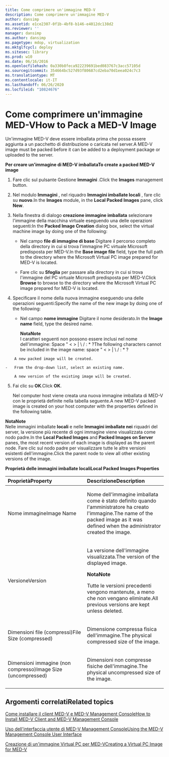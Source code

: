 ```yaml
---
title: Come comprimere un'immagine MED-V
description: Come comprimere un'immagine MED-V
author: dansimp
ms.assetid: e1ce2307-0f1b-4bf8-b146-e4012dc138d2
ms.reviewer: ''
manager: dansimp
ms.author: dansimp
ms.pagetype: mdop, virtualization
ms.mktglfcycl: deploy
ms.sitesec: library
ms.prod: w10
ms.date: 06/16/2016
ms.openlocfilehash: 0a330b8feca922239691bed083767c3acc57105d
ms.sourcegitcommit: 354664bc527d93f80687cd2eba70d1eea024c7c3
ms.translationtype: MT
ms.contentlocale: it-IT
ms.lasthandoff: 06/26/2020
ms.locfileid: "10824676"
---
```

# <span data-ttu-id="fab53-103">Come comprimere un'immagine MED-V</span><span class="sxs-lookup"><span data-stu-id="fab53-103">How to Pack a MED-V Image</span></span>


<span data-ttu-id="fab53-104">Un'immagine MED-V deve essere imballata prima che possa essere aggiunta a un pacchetto di distribuzione o caricata nel server.</span><span class="sxs-lookup"><span data-stu-id="fab53-104">A MED-V image must be packed before it can be added to a deployment package or uploaded to the server.</span></span>

**<span data-ttu-id="fab53-105">Per creare un'immagine di MED-V imballata</span><span class="sxs-lookup"><span data-stu-id="fab53-105">To create a packed MED-V image</span></span>**

1.  <span data-ttu-id="fab53-106">Fare clic sul pulsante Gestione **Immagini** .</span><span class="sxs-lookup"><span data-stu-id="fab53-106">Click the **Images** management button.</span></span>

2.  <span data-ttu-id="fab53-107">Nel modulo **Immagini** , nel riquadro **Immagini imballate locali** , fare clic su **nuovo**.</span><span class="sxs-lookup"><span data-stu-id="fab53-107">In the **Images** module, in the **Local Packed Images** pane, click **New**.</span></span>

3.  <span data-ttu-id="fab53-108">Nella finestra di dialogo **creazione immagine imballata** selezionare l'immagine della macchina virtuale eseguendo una delle operazioni seguenti:</span><span class="sxs-lookup"><span data-stu-id="fab53-108">In the **Packed Image Creation** dialog box, select the virtual machine image by doing one of the following:</span></span>

    -   <span data-ttu-id="fab53-109">Nel campo **file di immagine di base** Digitare il percorso completo della directory in cui si trova l'immagine PC virtuale Microsoft predisposta per MED-V.</span><span class="sxs-lookup"><span data-stu-id="fab53-109">In the **Base image file** field, type the full path to the directory where the Microsoft Virtual PC image prepared for MED-V is located.</span></span>

    -   <span data-ttu-id="fab53-110">Fare clic su **Sfoglia** per passare alla directory in cui si trova l'immagine del PC virtuale Microsoft predisposta per MED-V.</span><span class="sxs-lookup"><span data-stu-id="fab53-110">Click **Browse** to browse to the directory where the Microsoft Virtual PC image prepared for MED-V is located.</span></span>

4.  <span data-ttu-id="fab53-111">Specificare il nome della nuova immagine eseguendo una delle operazioni seguenti:</span><span class="sxs-lookup"><span data-stu-id="fab53-111">Specify the name of the new image by doing one of the following:</span></span>

    -   <span data-ttu-id="fab53-112">Nel campo **nome immagine** Digitare il nome desiderato.</span><span class="sxs-lookup"><span data-stu-id="fab53-112">In the **Image name** field, type the desired name.</span></span>

        **<span data-ttu-id="fab53-113">Nota</span><span class="sxs-lookup"><span data-stu-id="fab53-113">Note</span></span>**  
        <span data-ttu-id="fab53-114">I caratteri seguenti non possono essere inclusi nel nome dell'immagine: Space " &lt; &gt; | \\ / : \* ?</span><span class="sxs-lookup"><span data-stu-id="fab53-114">The following characters cannot be included in the image name: space " &lt; &gt; | \\ / : \* ?</span></span>



~~~
    A new packed image will be created.

-   From the drop-down list, select an existing name.

    A new version of the existing image will be created.
~~~

5. <span data-ttu-id="fab53-115">Fai clic su **OK**.</span><span class="sxs-lookup"><span data-stu-id="fab53-115">Click **OK**.</span></span>

   <span data-ttu-id="fab53-116">Nel computer host viene creata una nuova immagine imballata di MED-V con le proprietà definite nella tabella seguente.</span><span class="sxs-lookup"><span data-stu-id="fab53-116">A new MED-V packed image is created on your host computer with the properties defined in the following table.</span></span>

**<span data-ttu-id="fab53-117">Nota</span><span class="sxs-lookup"><span data-stu-id="fab53-117">Note</span></span>**  
<span data-ttu-id="fab53-118">Nelle immagini imballate **locali** e nelle **Immagini imballate nei** riquadri del server, la versione più recente di ogni immagine viene visualizzata come nodo padre.</span><span class="sxs-lookup"><span data-stu-id="fab53-118">In the **Local Packed Images** and **Packed Images on Server** panes, the most recent version of each image is displayed as the parent node.</span></span> <span data-ttu-id="fab53-119">Fare clic sul nodo padre per visualizzare tutte le altre versioni esistenti dell'immagine.</span><span class="sxs-lookup"><span data-stu-id="fab53-119">Click the parent node to view all other existing versions of the image.</span></span>



**<span data-ttu-id="fab53-120">Proprietà delle immagini imballate locali</span><span class="sxs-lookup"><span data-stu-id="fab53-120">Local Packed Images Properties</span></span>**

<table>
<colgroup>
<col width="50%" />
<col width="50%" />
</colgroup>
<thead>
<tr class="header">
<th align="left"><span data-ttu-id="fab53-121">Proprietà</span><span class="sxs-lookup"><span data-stu-id="fab53-121">Property</span></span></th>
<th align="left"><span data-ttu-id="fab53-122">Descrizione</span><span class="sxs-lookup"><span data-stu-id="fab53-122">Description</span></span></th>
</tr>
</thead>
<tbody>
<tr class="odd">
<td align="left"><p><span data-ttu-id="fab53-123">Nome immagine</span><span class="sxs-lookup"><span data-stu-id="fab53-123">Image Name</span></span></p></td>
<td align="left"><p><span data-ttu-id="fab53-124">Nome dell'immagine imballata come è stato definito quando l'amministratore ha creato l'immagine.</span><span class="sxs-lookup"><span data-stu-id="fab53-124">The name of the packed image as it was defined when the administrator created the image.</span></span></p></td>
</tr>
<tr class="even">
<td align="left"><p><span data-ttu-id="fab53-125">Versione</span><span class="sxs-lookup"><span data-stu-id="fab53-125">Version</span></span></p></td>
<td align="left"><p><span data-ttu-id="fab53-126">La versione dell'immagine visualizzata.</span><span class="sxs-lookup"><span data-stu-id="fab53-126">The version of the displayed image.</span></span></p>
<div class="alert">
<strong><span data-ttu-id="fab53-127">Nota</span><span class="sxs-lookup"><span data-stu-id="fab53-127">Note</span></span></strong><br/><p><span data-ttu-id="fab53-128">Tutte le versioni precedenti vengono mantenute, a meno che non vengano eliminate.</span><span class="sxs-lookup"><span data-stu-id="fab53-128">All previous versions are kept unless deleted.</span></span></p>
</div>
<div>

</div></td>
</tr>
<tr class="odd">
<td align="left"><p><span data-ttu-id="fab53-129">Dimensioni file (compressi)</span><span class="sxs-lookup"><span data-stu-id="fab53-129">File Size (compressed)</span></span></p></td>
<td align="left"><p><span data-ttu-id="fab53-130">Dimensione compressa fisica dell'immagine.</span><span class="sxs-lookup"><span data-stu-id="fab53-130">The physical compressed size of the image.</span></span></p></td>
</tr>
<tr class="even">
<td align="left"><p><span data-ttu-id="fab53-131">Dimensioni immagine (non compresso)</span><span class="sxs-lookup"><span data-stu-id="fab53-131">Image Size (uncompressed)</span></span></p></td>
<td align="left"><p><span data-ttu-id="fab53-132">Dimensioni non compresse fisiche dell'immagine.</span><span class="sxs-lookup"><span data-stu-id="fab53-132">The physical uncompressed size of the image.</span></span></p></td>
</tr>
</tbody>
</table>



## <span data-ttu-id="fab53-133">Argomenti correlati</span><span class="sxs-lookup"><span data-stu-id="fab53-133">Related topics</span></span>


[<span data-ttu-id="fab53-134">Come installare il client MED-V e MED-V Management Console</span><span class="sxs-lookup"><span data-stu-id="fab53-134">How to Install MED-V Client and MED-V Management Console</span></span>](how-to-install-med-v-client-and-med-v-management-console.md)

[<span data-ttu-id="fab53-135">Uso dell'interfaccia utente di MED-V Management Console</span><span class="sxs-lookup"><span data-stu-id="fab53-135">Using the MED-V Management Console User Interface</span></span>](using-the-med-v-management-console-user-interface.md)

[<span data-ttu-id="fab53-136">Creazione di un'immagine Virtual PC per MED-V</span><span class="sxs-lookup"><span data-stu-id="fab53-136">Creating a Virtual PC Image for MED-V</span></span>](creating-a-virtual-pc-image-for-med-v.md)









